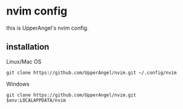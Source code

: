 # nvim config

this is UpperAngel's nvim config.
    
## installation

Linux/Mac OS
```shell
git clone https://github.com/UpperAngel/nvim.git ~/.config/nvim
```

Windows
```pwsh
git clone https://github.com/UpperAngel/nvim.git $env:LOCALAPPDATA/nvim
```

